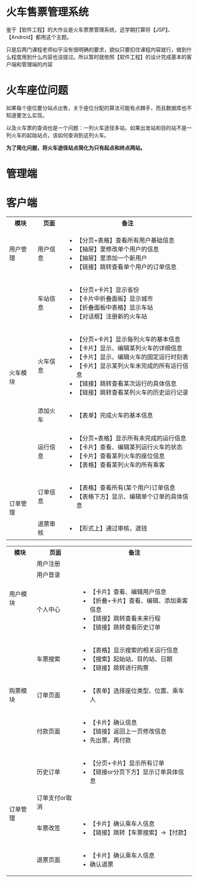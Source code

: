 # 火车售票管理系统



鉴于【软件工程】的大作业是火车票票管理系统，这学期打算将【JSP】、【Android】都用这个主题。



只是后两门课程老师似乎没有很明确的要求，貌似只要扣住课程内容就行，做到什么程度用到什么内容也没提过。所以暂时就依照【软件工程】的设计完成基本的客户端和管理端的内容



# 火车座位问题



如果每个座位要分站点出售，关于座位分配的算法可能有点棘手，而且数据库也不知道要怎么实现。



以及火车票的查询也是一个问题：一列火车途径多站，如果出发站和目的站不是一列火车的起始站点，该如何查询到这列火车。



**为了简化问题，将火车途径站点简化为只有起点和终点两站。**



# 管理端

 

<table>
    <tr>
    	<th>模块</th>
        <th>页面</th>
        <th>备注</th>
    </tr>
    <tr>
        <td>用户管理</td>
        <td>用户信息</td>
        <td>
        	<ul>
                <li>【分页+表格】查看所有用户基础信息</li>
                <li>【抽屉】里修改单个用户的信息</li>
                <li>【抽屉】里添加一个新用户</li>
                <li>【链接】跳转查看单个用户的订单信息</li>
            </ul>
        </td>
    </tr>
    <tr>
    	<td rowspan="4">火车模块</td>
        <td>车站信息</td>
        <td>
        	<ul>
                <li>【分页+卡片】显示省份</li>
                <li>【卡片中折叠面板】显示城市</li>
                <li>【折叠面板中表格】显示车站</li>
                <li>【对话框】注册新的火车站</li>
            </ul>
        </td>
    </tr>
    <tr>
    	<td>火车信息</td>
        <td>
        	<ul>
                <li>【分页+卡片】显示每列火车的基本信息</li>
                <li>【卡片】显示、编辑某列火车的详细信息</li>
                <li>【卡片】显示、编辑火车的固定运行时刻表</li>
                <li>【卡片】显示某列火车未完成的所有运行信息</li>
                <li>【链接】跳转查看某次运行的具体信息</li>
                <li>【链接】跳转查看某列火车的历史运行记录</li>
            </ul>
        </td>
    </tr>
    <tr>
    	<td>添加火车</td>
        <td>
        	<ul>
                <li>【表单】完成火车的基本信息</li>
            </ul>
        </td>
    </tr>
    <tr>
    	<td>运行信息</td>
        <td>
        	<ul>
                <li>【分页+表格】显示所有未完成的运行信息</li>
                <li>【卡片】查看、编辑某列运行火车的状态</li>
                <li>【卡片】查看某列火车的座位信息</li>
                <li>【表格】查看某列火车的所有乘客</li>
            </ul>
        </td>
    </tr> 
    <tr> 
        <td rowspan="2">订单管理</td>
        <td>订单信息</td>
        <td>
        	<ul>
                <li>【表格】查看所有(某个用户)订单信息</li>
                <li>【表格下方】显示、编辑单个订单的具体信息</li>
            </ul>
        </td>
    </tr> 
    <tr>
    	<td>退票审核</td>
        <td>
        	<ul>
                <li>【形式上】通过审核，退钱</li>
            </ul>
        </td>
    </tr>


# 客户端



<table>
    <tr>
    	<th>模块</th>
    	<th>页面</th>
    	<th>备注</th>
    </tr>
    <tr>
    	<td rowspan="3">用户模块</td>
    	<td>用户注册</td>
    	<td></td>
    </tr>
    <tr> 
    	<td>用户登录</td>
    	<td></td>
    </tr>
    <tr> 
    	<td>个人中心</td>
    	<td>
        	<ul>
                <li>【卡片】查看、编辑用户信息</li>
                <li>【折叠+卡片】查看、编辑、添加乘客信息</li>
                <li>【链接】跳转查看未来行程</li>
                <li>【链接】跳转查看历史订单</li>
            </ul>
        </td>
    </tr> 
    <tr>
    	<td rowspan="3">购票模块</td>
    	<td>车票搜索</td>
    	<td>
        	<ul>
                <li>【表格】显示搜索的相关运行信息</li>
                <li>【搜索】起始站、目的站、日期</li>
                <li>【链接】跳转进行购票</li>
            </ul>
        </td>
    </tr>
    <tr>
    	<td>订单页面</td>
    	<td>
            <ul>
                <li>【表单】选择座位类型、位置、乘车人</li>
            </ul>
        </td>
    </tr>
    <tr>
    	<td>付款页面</td>
    	<td>
            <ul>
                <li>【卡片】确认信息</li>
                <li>【链接】返回上一页修改信息</li>
                <li>先出票，再付款</li>
            </ul>
        </td>
    </tr>
    <tr>
    	<td rowspan="4">订单管理</td>
    	<td>历史订单</td>
    	<td>
        	<ul>
                <li>【分页+卡片】显示所有订单</li>
                <li>【链接or分页下方】显示订单具体信息</li>
            </ul>
        </td>
    </tr>
    <tr>
    	<td>订单支付or取消</td>
    	<td></td>
    </tr>
    <tr>
    	<td>车票改签</td>
    	<td>
        	<ul>
                <li>【卡片】确认乘车人信息</li>
                <li>【链接】跳转【车票搜索】->【付款】</li>
            </ul>
        </td>
    </tr>
    <tr>
    	<td>退票页面</td>
        <td>
        	<ul>
                <li>【卡片】确认乘车人信息</li>
                <li>确认退票</li>
            </ul>
        </td>
    </tr>
</table>

